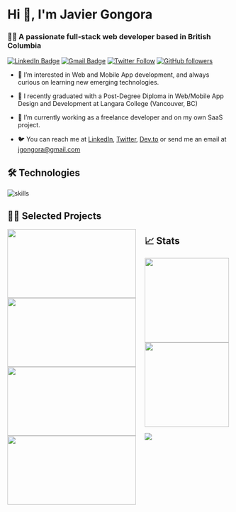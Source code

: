 # Hi 👋, I'm Javier Gongora
### 👨‍💻 A passionate full-stack web developer based in British Columbia

[![LinkedIn Badge](https://img.shields.io/badge/-LinkedIn-blue?style=social&logo=Linkedin&logoColor=blue&link=https://www.linkedin.com/in/javiergongora/)](https://www.linkedin.com/in/javiergongora/)
[![Gmail Badge](https://img.shields.io/badge/-jgongora-c14438?style=social&logo=Gmail&logoColor=red&link=mailto:jgongora@gmail.com)](mailto:jgongora@gmail.com)
[![Twitter Follow](https://img.shields.io/twitter/follow/javigong?style=social)](https://twitter.com/intent/follow?screen_name=javigong)
[![GitHub followers](https://img.shields.io/github/followers/javigong?label=Follow&style=social)](https://github.com/javigong/?tab=follow)
- :dna: I’m interested in Web and Mobile App development, and always curious on learning new emerging technologies.

- :rocket: I recently graduated with a Post-Degree Diploma in Web/Mobile App Design and Development at Langara College (Vancouver, BC)

- :busts_in_silhouette:	I’m currently working as a freelance developer and on my own SaaS project.

- :bird: You can reach me at [LinkedIn](https://www.linkedin.com/in/javiergongora/), [Twitter](https://twitter.com/javigong), [Dev.to](https://dev.to/javigong) or send me an email at [jgongora@gmail.com](mailto:jgongora@gmail.com)

## 🛠 Technologies

![skills](https://skillicons.dev/icons?i=html,css,js,ts,php,bash,react,nextjs,nodejs,express,wordpress,postgresql,mysql,sqlite,mongodb,tailwind,graphql,apollo,prisma,redux,firebase,aws,gcp,git,jest,vscode,vercel,figma,ps,ai&theme=light)

## 👨‍🎨 Selected Projects

[<img src="https://user-images.githubusercontent.com/42308135/207425608-e352c2d4-e7bd-44e9-bcf3-9d5d7e9eb4dc.jpg"
     height="155" width="290" style="object-fit: cover; float: left; margin-right: 20px;"/>
](https://github.com/javigong/circuitai-nextjs-typescript-redis-tailwind-nextauth)
[<img src="https://user-images.githubusercontent.com/42308135/206007513-4822e20f-293d-42b0-9915-f0893de49e7d.jpg"
     height="155" width="290" style="object-fit: cover; float: left; margin-right: 20px"/>
](https://github.com/javigong/travel-nextjs-typescript-tailwind-mapbox-calendar-date-picker)
[<img src="https://user-images.githubusercontent.com/42308135/206007481-648a4a7c-397a-45a6-af77-8f5d3bbdf3ce.jpg"
     height="155" width="290" style="object-fit: cover; float: left; margin-right: 20px;"/>
](https://github.com/javigong/fast-marketplace-nextjs-typescript-tailwind-redux-nextauth-firebase)
[<img src="https://user-images.githubusercontent.com/42308135/206007444-6d13ce26-15e9-4ba5-9440-de6f44ef3ca8.jpg"
     height="155" width="290" style="object-fit: cover; float: left; margin-right: 20px;"/>
](https://github.com/javigong/writly-nextjs-typescript-tailwind-sanity)

## 📈 Stats

<img height="190px" align="center" src="https://github-readme-stats.vercel.app/api?username=javigong&count_private=true&theme=react&show_icons=true" /><img height="190px" align="center" src="https://github-readme-stats.vercel.app/api/top-langs/?username=javigong&count_private=true&layout=compact&langs_count=8&show_icons=true&theme=react" />


![](https://komarev.com/ghpvc/?username=javigong)

<!---
javigong/javigong is a ✨ special ✨ repository because its `README.md` (this file) appears on your GitHub profile.
You can click the Preview link to take a look at your changes.
--->
